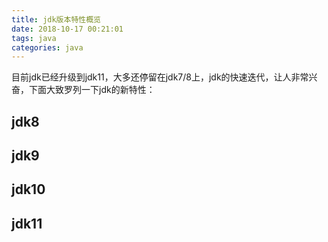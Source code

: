 ```yaml
---
title: jdk版本特性概览
date: 2018-10-17 00:21:01
tags: java
categories: java
---
```

目前jdk已经升级到jdk11，大多还停留在jdk7/8上，jdk的快速迭代，让人非常兴奋，下面大致罗列一下jdk的新特性：

## jdk8 ##

## jdk9 ##

## jdk10 ##

## jdk11 ##
